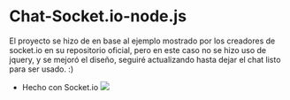 # Chat-Socket.io-node.js
El proyecto se hizo de en base al ejemplo mostrado por los creadores de socket.io en su repositorio oficial, pero en este caso no se hizo uso de jquery, y se  mejoró el diseño, seguiré actualizando hasta dejar el chat listo para ser usado. :)

* Hecho con Socket.io
![](https://github.com/mataqque/Chat-Socket.io-node.js/GitImagen/chat.JPG)
